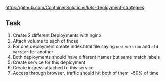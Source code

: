 https://github.com/ContainerSolutions/k8s-deployment-strategies


## Task

1. Create 2 different Deployments with nginx
2. Attach volume to each of those
3. For one deployment create index.html file saying `new version` and `old version` for another
4. Both deployments should have different names but same match labels
5. Create service for this deployment
6. Create ingress attached to this service
7. Access through browser, traffic should hit both of them ~50% of time
